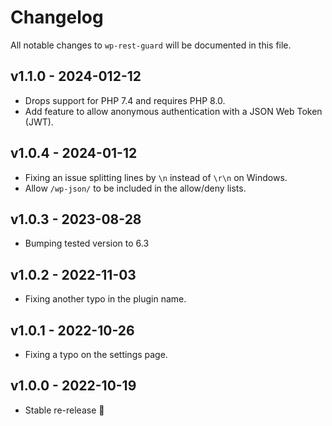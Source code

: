 # Changelog

All notable changes to `wp-rest-guard` will be documented in this file.

## v1.1.0 - 2024-012-12

- Drops support for PHP 7.4 and requires PHP 8.0.
- Add feature to allow anonymous authentication with a JSON Web Token (JWT).

## v1.0.4 - 2024-01-12

- Fixing an issue splitting lines by `\n` instead of `\r\n` on Windows.
- Allow `/wp-json/` to be included in the allow/deny lists.

## v1.0.3 - 2023-08-28

- Bumping tested version to 6.3

## v1.0.2 - 2022-11-03

- Fixing another typo in the plugin name.

## v1.0.1 - 2022-10-26

- Fixing a typo on the settings page.

## v1.0.0 - 2022-10-19

- Stable re-release 🎊

